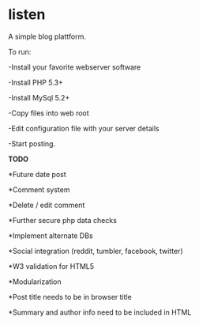 listen
======

A simple blog plattform.

To run:

-Install your favorite webserver software

-Install PHP 5.3+

-Install MySql 5.2+

-Copy files into web root

-Edit configuration file with your server details

-Start posting.


**TODO**

*Future date post

*Comment system

*Delete / edit comment

*Further secure php data checks

*Implement alternate DBs

*Social integration (reddit, tumbler, facebook, twitter)

*W3 validation for HTML5

*Modularization

*Post title needs to be in browser title

*Summary and author info need to be included in HTML
